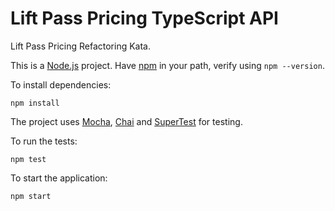 # Lift Pass Pricing TypeScript API

Lift Pass Pricing Refactoring Kata.

This is a [Node.js](https://nodejs.org/en/) project. Have [npm](https://www.npmjs.com/) in your path, verify using `npm --version`.

To install dependencies:

    npm install

The project uses [Mocha](https://mochajs.org/), [Chai](https://www.chaijs.com/) and [SuperTest](https://github.com/visionmedia/supertest) for testing.

To run the tests:

    npm test

To start the application:

    npm start
